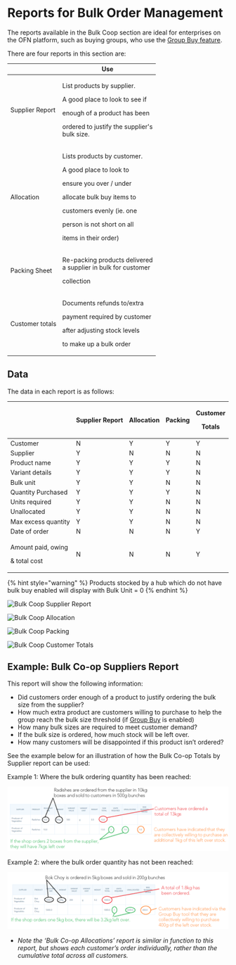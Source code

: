 # Reports for Bulk Order Management

The reports available in the Bulk Coop section are ideal for enterprises on the OFN platform, such as buying groups, who use the [Group Buy feature](../products-1/group-buy-for-bulk-ordering.md).

There are four reports in this section are:

|                 | Use                                                                                                                                                                                                                            |
| --------------- | ------------------------------------------------------------------------------------------------------------------------------------------------------------------------------------------------------------------------------ |
| Supplier Report | <p>List products by supplier.</p><p>A good place to look to see if</p><p>enough of a product has been </p><p>ordered to justify the supplier's<br>bulk size.</p>                                                               |
| Allocation      | <p>Lists products by customer.</p><p>A good place to look to </p><p>ensure you over / under</p><p>allocate bulk buy items to</p><p>customers evenly (ie. one </p><p>person is not short on all</p><p>items in their order)</p> |
| Packing Sheet   | <p>Re-packing products delivered <br>a supplier in bulk for customer </p><p>collection</p>                                                                                                                                     |
| Customer totals | <p>Documents refunds to/extra</p><p>payment required by customer</p><p>after adjusting stock levels</p><p>to make up a bulk order</p>                                                                                          |

## Data

The data in each report is as follows:

|                                                   | Supplier Report | Allocation | Packing | <p>Customer</p><p>Totals</p> |
| ------------------------------------------------- | --------------- | ---------- | ------- | ---------------------------- |
| Customer                                          | N               | Y          | Y       | Y                            |
| Supplier                                          | Y               | N          | N       | N                            |
| Product name                                      | Y               | Y          | Y       | N                            |
| Variant details                                   | Y               | Y          | Y       | N                            |
| Bulk unit                                         | Y               | Y          | N       | N                            |
| Quantity Purchased                                | Y               | Y          | Y       | N                            |
| Units required                                    | Y               | Y          | N       | N                            |
| Unallocated                                       | Y               | Y          | N       | N                            |
| Max excess quantity                               | Y               | Y          | N       | N                            |
| Date of order                                     | N               | N          | N       | Y                            |
| <p>Amount paid, owing</p><p>&#x26; total cost</p> | N               | N          | N       | Y                            |

{% hint style="warning" %}
Products stocked by a hub which do not have bulk buy enabled will display with Bulk Unit = 0
{% endhint %}

![Bulk Coop Supplier Report](../../.gitbook/assets/bulksuppliertot.jpg)

![Bulk Coop Allocation](../../.gitbook/assets/bulkallocation.jpg)

![Bulk Coop Packing](../../.gitbook/assets/bulkpacking.jpg)

![Bulk Coop Customer Totals](../../.gitbook/assets/bulkpayment.jpg)

## Example: Bulk Co-op Suppliers Report

This report will show the following information:

* Did customers order enough of a product to justify ordering the bulk size from the supplier?
* How much extra product are customers willing to purchase to help the group reach the bulk size threshold (if [Group Buy](../products-1/group-buy-for-bulk-ordering.md#enabling-group-buy-for-a-product) is enabled)
* How many bulk sizes are required to meet customer demand?
* If the bulk size is ordered, how much stock will be left over.
* How many customers will be disappointed if this product isn’t ordered?

See the example below for an illustration of how the Bulk Co-op Totals by Supplier report can be used:

Example 1: Where the bulk ordering quantity has been reached:

![Radishes](../../.gitbook/assets/radishess.png)

Example 2: where the bulk order quantity has not been reached:

![Bok Choy](../../.gitbook/assets/bok-choy.png)

* _Note the ‘Bulk Co-op Allocations’ report is similar in function to this report, but shows each customer’s order individually, rather than the cumulative total across all customers._

